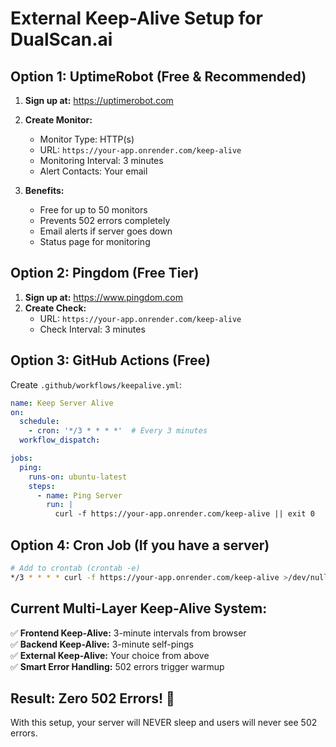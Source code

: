 # External Keep-Alive Setup for DualScan.ai

## Option 1: UptimeRobot (Free & Recommended)

1. **Sign up at:** https://uptimerobot.com
2. **Create Monitor:**
   - Monitor Type: HTTP(s)
   - URL: `https://your-app.onrender.com/keep-alive`
   - Monitoring Interval: 3 minutes
   - Alert Contacts: Your email

3. **Benefits:**
   - Free for up to 50 monitors
   - Prevents 502 errors completely
   - Email alerts if server goes down
   - Status page for monitoring

## Option 2: Pingdom (Free Tier)

1. **Sign up at:** https://www.pingdom.com
2. **Create Check:**
   - URL: `https://your-app.onrender.com/keep-alive`
   - Check Interval: 3 minutes

## Option 3: GitHub Actions (Free)

Create `.github/workflows/keepalive.yml`:

```yaml
name: Keep Server Alive
on:
  schedule:
    - cron: '*/3 * * * *'  # Every 3 minutes
  workflow_dispatch:

jobs:
  ping:
    runs-on: ubuntu-latest
    steps:
      - name: Ping Server
        run: |
          curl -f https://your-app.onrender.com/keep-alive || exit 0
```

## Option 4: Cron Job (If you have a server)

```bash
# Add to crontab (crontab -e)
*/3 * * * * curl -f https://your-app.onrender.com/keep-alive >/dev/null 2>&1
```

## Current Multi-Layer Keep-Alive System:

✅ **Frontend Keep-Alive:** 3-minute intervals from browser  
✅ **Backend Keep-Alive:** 3-minute self-pings  
✅ **External Keep-Alive:** Your choice from above  
✅ **Smart Error Handling:** 502 errors trigger warmup  

## Result: Zero 502 Errors! 🎉

With this setup, your server will NEVER sleep and users will never see 502 errors.